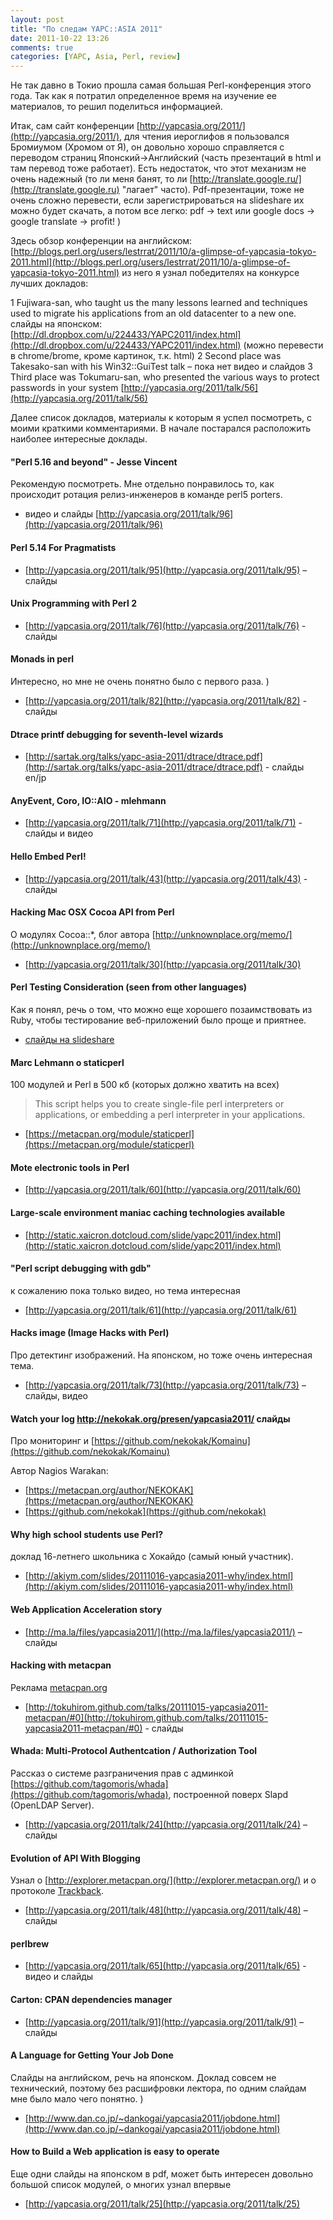 ```yaml
---
layout: post
title: "По следам YAPC::ASIA 2011"
date: 2011-10-22 13:26
comments: true
categories: [YAPC, Asia, Perl, review]
---
```

Не так давно в Токио прошла самая большая Perl-конференция этого года.
Так как я потратил определенное время на изучение ее материалов, то решил поделиться информацией.

<!-- more -->

Итак, сам сайт конференции [http://yapcasia.org/2011/](http://yapcasia.org/2011/), для чтения иероглифов я пользовался Бромиумом (Хромом от Я), он довольно хорошо справляется с переводом страниц Японский->Английский (часть презентаций в html и там перевод тоже работает). Есть недостаток, что этот механизм не очень надежный (то ли меня банят, то ли [http://translate.google.ru/](http://translate.google.ru) "лагает" часто). Pdf-презентации, тоже не очень сложно перевести, если зарегистрироваться на slideshare их можно будет скачать, а потом все легко: pdf -> text или google docs -> google translate -> profit! )

Здесь обзор конференции на английском: 
[http://blogs.perl.org/users/lestrrat/2011/10/a-glimpse-of-yapcasia-tokyo-2011.html](http://blogs.perl.org/users/lestrrat/2011/10/a-glimpse-of-yapcasia-tokyo-2011.html)
из него я узнал победителях на конкурсе лучших докладов:

1 Fujiwara-san, who taught us the many lessons learned and techniques used to migrate his applications from an old datacenter to a new one.
слайды на японском: [http://dl.dropbox.com/u/224433/YAPC2011/index.html](http://dl.dropbox.com/u/224433/YAPC2011/index.html) (можно перевести в chrome/brome, кроме картинок, т.к. html)
2 Second place was Takesako-san with his Win32::GuiTest talk – пока нет видео и слайдов
3 Third place was Tokumaru-san, who presented the various ways to protect passwords in your system [http://yapcasia.org/2011/talk/56](http://yapcasia.org/2011/talk/56)

Далее список докладов, материалы к которым я успел посмотреть, с моими краткими комментариями. В начале постарался расположить наиболее интересные доклады.

#### "Perl 5.16 and beyond" - Jesse Vincent
Рекомендую посмотреть. Мне отдельно понравилось то, как происходит ротация релиз-инженеров в команде perl5 porters.

* видео и слайды [http://yapcasia.org/2011/talk/96](http://yapcasia.org/2011/talk/96)

#### Perl 5.14 For Pragmatists 
* [http://yapcasia.org/2011/talk/95](http://yapcasia.org/2011/talk/95) – слайды

#### Unix Programming with Perl 2 
* [http://yapcasia.org/2011/talk/76](http://yapcasia.org/2011/talk/76) - слайды

#### Monads in perl 
Интересно, но мне не очень понятно было с первого раза. )

- [http://yapcasia.org/2011/talk/82](http://yapcasia.org/2011/talk/82) - слайды

#### Dtrace printf debugging for seventh-level wizards
- [http://sartak.org/talks/yapc-asia-2011/dtrace/dtrace.pdf](http://sartak.org/talks/yapc-asia-2011/dtrace/dtrace.pdf) - слайды en/jp

#### AnyEvent, Coro, IO::AIO - mlehmann
- [http://yapcasia.org/2011/talk/71](http://yapcasia.org/2011/talk/71) - слайды и видео

#### Hello Embed Perl! 
- [http://yapcasia.org/2011/talk/43](http://yapcasia.org/2011/talk/43) - слайды

#### Hacking Mac OSX Cocoa API from Perl
О модулях Cocoa::*, блог автора [http://unknownplace.org/memo/](http://unknownplace.org/memo/)

- [http://yapcasia.org/2011/talk/30](http://yapcasia.org/2011/talk/30)

#### Perl Testing Consideration (seen from other languages)
Как я понял, речь о том, что можно еще хорошего позаимствовать из Ruby, чтобы тестирование веб-приложений было проще и приятнее.

- [слайды на slideshare](http://www.slideshare.net/masaki/perl-testing-consideration-seen-from-other-languages)

#### Marc Lehmann о staticperl
100 модулей и Perl в 500 кб (которых должно хватить на всех)
>This script helps you to create single-file perl interpreters or applications, or embedding a perl interpreter in your applications.

- [https://metacpan.org/module/staticperl](https://metacpan.org/module/staticperl)

#### Mote electronic tools in Perl
- [http://yapcasia.org/2011/talk/60](http://yapcasia.org/2011/talk/60)

#### Large-scale environment maniac caching technologies available 
- [http://static.xaicron.dotcloud.com/slide/yapc2011/index.html](http://static.xaicron.dotcloud.com/slide/yapc2011/index.html)

#### "Perl script debugging with gdb" 

к сожалению пока только видео, но тема интересная

- [http://yapcasia.org/2011/talk/61](http://yapcasia.org/2011/talk/61)

#### Hacks image (Image Hacks with Perl)
Про детектинг изображений. На японском, но тоже очень интересная тема.

- [http://yapcasia.org/2011/talk/73](http://yapcasia.org/2011/talk/73) – слайды, видео

#### Watch your log http://nekokak.org/presen/yapcasia2011/ слайды
Про мониторинг и [https://github.com/nekokak/Komainu](https://github.com/nekokak/Komainu)

Автор Nagios Warakan: 

- [https://metacpan.org/author/NEKOKAK](https://metacpan.org/author/NEKOKAK) 
- [https://github.com/nekokak](https://github.com/nekokak)


#### Why high school students use Perl? 
доклад 16-летнего школьника с Хокайдо (самый юный участник).

- [http://akiym.com/slides/20111016-yapcasia2011-why/index.html](http://akiym.com/slides/20111016-yapcasia2011-why/index.html)


#### Web Application Acceleration story 

- [http://ma.la/files/yapcasia2011/](http://ma.la/files/yapcasia2011/) – слайды

#### Hacking with metacpan 
Реклама [metacpan.org](https://metacpan.org)

- [http://tokuhirom.github.com/talks/20111015-yapcasia2011-metacpan/#0](http://tokuhirom.github.com/talks/20111015-yapcasia2011-metacpan/#0) - слайды

#### Whada: Multi-Protocol Authentcation / Authorization Tool 
Рассказ о системе разграничения прав с админкой [https://github.com/tagomoris/whada](https://github.com/tagomoris/whada),
построенной поверх Slapd (OpenLDAP Server).

- [http://yapcasia.org/2011/talk/24](http://yapcasia.org/2011/talk/24) – слайды


#### Evolution of API With Blogging
Узнал о [http://explorer.metacpan.org/](http://explorer.metacpan.org/) и о протоколе [Trackback](http://ru.wikipedia.org/wiki/Trackback).

- [http://yapcasia.org/2011/talk/48](http://yapcasia.org/2011/talk/48) – слайды

#### perlbrew
- [http://yapcasia.org/2011/talk/65](http://yapcasia.org/2011/talk/65) - видео и слайды

#### Carton: CPAN dependencies manager 

- [http://yapcasia.org/2011/talk/91](http://yapcasia.org/2011/talk/91) – слайды

#### A Language for Getting Your Job Done 
Слайды на английском, речь на японском. Доклад совсем не технический, поэтому без расшифровки лектора, по одним слайдам мне было мало чего понятно. )

- [http://www.dan.co.jp/~dankogai/yapcasia2011/jobdone.html](http://www.dan.co.jp/~dankogai/yapcasia2011/jobdone.html)

#### How to Build a Web application is easy to operate
Еще одни слайды на японском в pdf, может быть интересен довольно большой список модулей, о многих узнал впервые

- [http://yapcasia.org/2011/talk/25](http://yapcasia.org/2011/talk/25)
